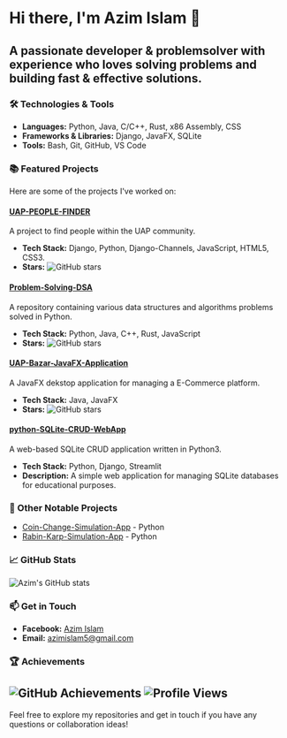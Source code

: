 # Hi there, I'm Azim Islam 👋

## A passionate developer & problemsolver with experience who loves solving problems and building fast & effective solutions.

### 🛠️ Technologies & Tools

- **Languages:** Python, Java, C/C++, Rust, x86 Assembly, CSS
- **Frameworks & Libraries:** Django, JavaFX, SQLite
- **Tools:** Bash, Git, GitHub, VS Code

### 📚 Featured Projects

Here are some of the projects I've worked on:

#### [UAP-PEOPLE-FINDER](https://github.com/UAP-PEOPLE-FINDER/UAP-PEOPLE-FINDER)
A project to find people within the UAP community.
- **Tech Stack:** Django, Python, Django-Channels, JavaScript, HTML5, CSS3.
- **Stars:** ![GitHub stars](https://img.shields.io/github/stars/Azim-Islam/UAP-PEOPLE-FINDER?style=social)

#### [Problem-Solving-DSA](https://github.com/Azim-Islam/Problem-Solving-DSA)
A repository containing various data structures and algorithms problems solved in Python.
- **Tech Stack:** Python, Java, C++, Rust, JavaScript
- **Stars:** ![GitHub stars](https://img.shields.io/github/stars/Azim-Islam/Problem-Solving-DSA?style=social)

#### [UAP-Bazar-JavaFX-Application](https://github.com/Azim-Islam/UAP-Bazar-JavaFX-Application)
A JavaFX dekstop application for managing a E-Commerce platform.
- **Tech Stack:** Java, JavaFX
- **Stars:** ![GitHub stars](https://img.shields.io/github/stars/Azim-Islam/UAP-Bazar-JavaFX-Application?style=social)

#### [python-SQLite-CRUD-WebApp](https://github.com/Azim-Islam/python-SQLite-CRUD-WebApp)
A web-based SQLite CRUD application written in Python3.
- **Tech Stack:** Python, Django, Streamlit
- **Description:** A simple web application for managing SQLite databases for educational purposes.

### 🌟 Other Notable Projects

- [Coin-Change-Simulation-App](https://github.com/Azim-Islam/Coin-Change-Simulation-App) - Python
- [Rabin-Karp-Simulation-App](https://github.com/Azim-Islam/Rabin-Karp-Simulation-App) - Python

### 📈 GitHub Stats

![Azim's GitHub stats](https://github-readme-stats.vercel.app/api?username=Azim-Islam&show_icons=true&theme=radical)

### 📫 Get in Touch

- **Facebook:** [Azim Islam](https://www.facebook.com/ANHW.ogg/)
- **Email:** azimislam5@gmail.com

### 🏆 Achievements

![GitHub Achievements](https://github-profile-trophy.vercel.app/?username=Azim-Islam&theme=onedark)
![Profile Views](https://komarev.com/ghpvc/?username=Azim-Islam&color=blue)
---

Feel free to explore my repositories and get in touch if you have any questions or collaboration ideas!
